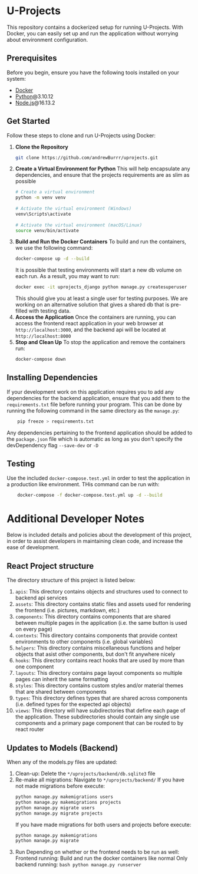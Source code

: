 # U-Projects
This repository contains a dockerized setup for running U-Projects. With Docker, you can easily set up and run the application without worrying about environment configuration.
## Prerequisites
Before you begin, ensure you have the following tools installed on your system:
- [Docker](https://docker.com/get-started)
- [Python](https://python.org/downloads)@3.10.12
- [Node.js](https://nodejs.org/)@16.13.2
## Get Started
Follow these steps to clone and run U-Projects using Docker:
1. **Clone the Repository**
    ```bash
    git clone https://github.com/andrewBurrr/uprojects.git
    ```
2. **Create a Virtual Environment for Python**
   This will help encapsulate any dependencies, and ensure that the projects requirements are as slim as possible
    ```bash
    # Create a virtual environment
    python -m venv venv
        
    # Activate the virtual environment (Windows)
    venv\Scripts\activate
       
    # Activate the virtual environment (macOS/Linux)
    source venv/bin/activate  
    ```
3. **Build and Run the Docker Containers**
    To build and run the containers, we use the following command:
    ```bash
    docker-compose up -d --build
    ```
    It is possible that testing environments will start a new db volume on each run. As a result, you may want to run:
    ```bash
    docker exec -it uprojects_django python manage.py createsuperuser
    ```
    This should give you at least a single user for testing purposes. We are working on an alternative solution that gives a shared db that is pre-filled with testing data.
4. **Access the Application**
    Once the containers are running, you can access the frontend react application in your web browser at `http://localhost:3000`, and the backend api will be located at `http://localhost:8000`
5. **Stop and Clean Up**
    To stop the application and remove the containers run:
    ```bash
    docker-compose down
    ```
## Installing Dependencies
If your development work on this application requires you to add any dependencies for the backend application, ensure that you add them to the ```requirements.txt``` file before running your program. This can be done by running the following command in the same directory as the ```manage.py```:
```bash
    pip freeze > requirements.txt
```
Any dependencies pertaining to the frontend application should be added to the ```package.json``` file which is automatic as long as you don't specify the devDependency flag ```--save-dev``` or ```-D```

## Testing
Use the included `docker-compose.test.yml` in order to test the application in a production like environment. THis command can be run with:
```bash
    docker-compose -f docker-compose.test.yml up -d --build
```
# Additional Developer Notes
Below is included details and policies about the development of this project, in order to assist developers in maintaining clean code, and increase the ease of development.
## React Project structure
The directory structure of this project is listed below:
1. `apis`:
    This directory contains objects and structures used to connect to backend api services
2. `assets`:
    This directory contains static files and assets used for rendering the frontend (i.e. pictures, markdown, etc.)
3. `components`:
    This directory contains components that are shared between multiple pages in the application (i.e. the same button is used on every page)
4. `contexts`:
    This directory contains components that provide context environments to other components (i.e. global variables)
5. `helpers`:
    This directory contains miscellaneous functions and helper objects that asist other components, but don't fit anywhere nicely
6. `hooks`:
    This directory contains react hooks that are used by more than one component
7. `layouts`:
    This directory contains page layout components so multiple pages can inherit the same formatting
8. `styles`:
    This directory contains custom styles and/or material themes that are shared between components
9. `types`:
    This directory defines types that are shared across components (i.e. defined types for the expected api objects)
10. `views`:
    This directory will have subdirectories that define each page of the application. These subdirectories should contain any single use components and a primary page component that can be routed to by react router
## Updates to Models (Backend)
When any of the models.py files are updated:
1. Clean-up:
    Delete the `*/uprojects/backend/db.sqlite3` file
2. Re-make all migrations:
    Navigate to `*/uprojects/backend/`
    If you have not made migrations before execute:
    ```bash
    python manage.py makemigrations users
    python manage.py makemigrations projects
    python manage.py migrate users
    python manage.py migrate projects
    ```
    If you have made migrations for both users and projects before execute:
    ```bash
    python manage.py makemigrations
    python manage.py migrate
    ```
3. Run
    Depending on whether or the frontend needs to be run as well:
        Frontend running:
            Build and run the docker containers like normal
        Only backend running:
        ```bash
        python manage.py runserver
        ```